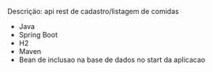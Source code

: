 Descriçäo: api rest de cadastro/listagem de comidas

 - Java
 - Spring Boot
 - H2
 - Maven
 - Bean de inclusao na base de dados no start da aplicacao
